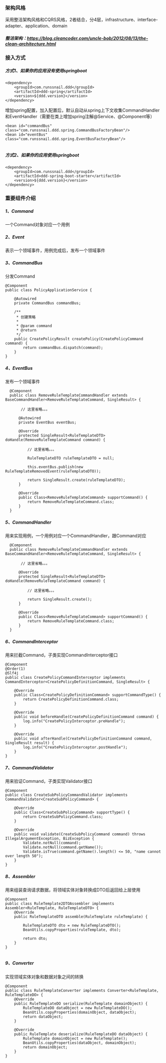 ### 架构风格
采用整洁架构风格和CQRS风格，2者结合，分4层，infrastructure、interface-adapter、application、domain
##### 整洁架构：https://blog.cleancoder.com/uncle-bob/2012/08/13/the-clean-architecture.html

### 接入方式
##### 方式1、如果你的应用没有使用springboot
```
<dependency>
    <groupId>com.runssnail.ddd</groupId>
    <artifactId>ddd-spring</artifactId>
    <version>${ddd.version}</version>
</dependency>
```

增加spring配置，加入配置后，默认自动从spring上下文收集CommandHandler和EventHandler（需要在类上增加spring注解@Service、@Component等）
```
<bean id="commandBus" class="com.runssnail.ddd.spring.CommandBusFactoryBean"/>
<bean id="eventBus" class="com.runssnail.ddd.spring.EventBusFactoryBean"/>
    
```


##### 方式2、如果你的应用使用springboot
```
<dependency>
    <groupId>com.runssnail.ddd</groupId>
    <artifactId>ddd-spring-boot-starter</artifactId>
    <version>${ddd.version}</version>
</dependency>
```

### 重要组件介绍

##### 1、Command
一个Command对象对应一个用例

##### 2、Event
表示一个领域事件，用例完成后，发布一个领域事件

##### 3、CommandBus
分发Command

```
@Component
public class PolicyApplicationService {

    @Autowired
    private CommandBus commandBus;

    /**
     * 创建策略
     *
     * @param command
     * @return
     */
    public CreatePolicyResult createPolicy(CreatePolicyCommand command) {
        return commandBus.dispatch(command);
    }
}

```

##### 4、EventBus
发布一个领域事件

```
  @Component
  public class RemoveRuleTemplateCommandHandler extends BaseCommandHandler<RemoveRuleTemplateCommand, SingleResult> {
  
       // 这里省略。。。
  
      @Autowired
      private EventBus eventBus;
  
      @Override
      protected SingleResult<RuleTemplateDTO> doHandle(RemoveRuleTemplateCommand command) {
  
          // 这里省略。。。
  
          RuleTemplateDTO ruleTemplateDTO = null;
  
          this.eventBus.publish(new RuleTemplateRemovedEvent(ruleTemplateDTO));
  
          return SingleResult.create(ruleTemplateDTO);
      }
  
      @Override
      public Class<RemoveRuleTemplateCommand> supportCommand() {
          return RemoveRuleTemplateCommand.class;
      }
  }
```

##### 5、CommandHandler
用来实现用例，一个用例对应一个CommandHandler，跟Command对应

```
  @Component
  public class RemoveRuleTemplateCommandHandler extends BaseCommandHandler<RemoveRuleTemplateCommand, SingleResult> {
  
       // 这里省略。。。
  
      @Override
      protected SingleResult<RuleTemplateDTO> doHandle(RemoveRuleTemplateCommand command) {
  
          // 这里省略。。。
  
          return SingleResult.create();
      }
  
      @Override
      public Class<RemoveRuleTemplateCommand> supportCommand() {
          return RemoveRuleTemplateCommand.class;
      }
  }
```
##### 6、CommandInterceptor
用来拦截Command，子类实现CommandInterceptor接口
```
@Component
@Order(1)
@Slf4j
public class CreatePolicyCommandInterceptor implements CommandInterceptor<CreatePolicyDefinitionCommand, SingleResult> {

    @Override
    public Class<CreatePolicyDefinitionCommand> supportCommandType() {
        return CreatePolicyDefinitionCommand.class;
    }

    @Override
    public void beforeHandle(CreatePolicyDefinitionCommand command) {
        log.info("CreatePolicyInterceptor.preHandle");
    }

    @Override
    public void afterHandle(CreatePolicyDefinitionCommand command, SingleResult result) {
        log.info("CreatePolicyInterceptor.postHandle");
    }
}
```
##### 7、CommandValidator
用来验证Command，子类实现Validator接口
```
@Component
public class CreateSubPolicyCommandValidator implements CommandValidator<CreateSubPolicyCommand> {

    @Override
    public Class<CreateSubPolicyCommand> supportType() {
        return CreateSubPolicyCommand.class;
    }

    @Override
    public void validate(CreateSubPolicyCommand command) throws IllegalArgumentException, BizException {
        Validate.notNull(command);
        Validate.notNull(command.getName());
        Validate.isTrue(command.getName().length() <= 50, "name cannot over length 50");
    }
}
```
##### 8、Assembler
用来组装查询请求数据，将领域实体对象转换成DTO后返回给上层使用
```
@Component
public class RuleTemplate2DTOAssembler implements Assembler<RuleTemplate, RuleTemplateDTO> {
    @Override
    public RuleTemplateDTO assemble(RuleTemplate ruleTemplate) {

        RuleTemplateDTO dto = new RuleTemplateDTO();
        BeanUtils.copyProperties(ruleTemplate, dto);

        return dto;
    }
}


```

##### 9、Converter
实现领域实体对象和数据对象之间的转换
```
@Component
public class RuleTemplateConverter implements Converter<RuleTemplate, RuleTemplateDO> {
    @Override
    public RuleTemplateDO serialize(RuleTemplate domainObject) {
        RuleTemplateDO dataObject = new RuleTemplateDO();
        BeanUtils.copyProperties(domainObject, dataObject);
        return dataObject;
    }

    @Override
    public RuleTemplate deserialize(RuleTemplateDO dataObject) {
        RuleTemplate domainObject = new RuleTemplate();
        BeanUtils.copyProperties(dataObject, domainObject);
        return domainObject;
    }
}

```